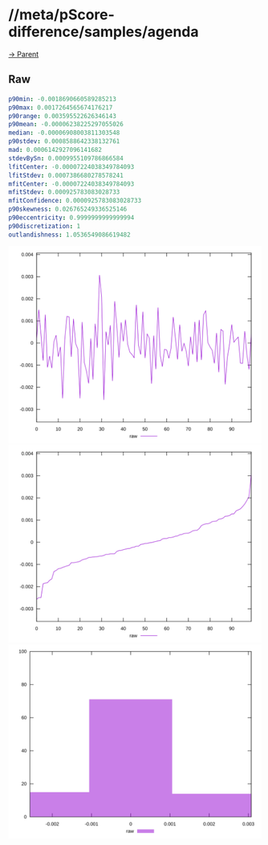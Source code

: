 
# //meta/pScore-difference/samples/agenda

[→ Parent](../..)


## Raw


```yaml
p90min: -0.0018690660589285213
p90max: 0.0017264565674176217
p90range: 0.003595522626346143
p90mean: -0.00006238225297055026
median: -0.00006908003811303548
p90stdev: 0.0008588642338132761
mad: 0.0006142927096141682
stdevBySn: 0.0009955109786866584
lfitCenter: -0.00007224038349784093
lfitStdev: 0.0007386680278578241
mfitCenter: -0.00007224038349784093
mfitStdev: 0.000925783083028733
mfitConfidence: 0.0000925783083028733
p90skewness: 0.026765249336525146
p90eccentricity: 0.9999999999999994
p90discretization: 1
outlandishness: 1.0536549086619482

```

![PLOT: raw-values](./raw/values.svg)![PLOT: raw-sorted](./raw/sorted.svg)![PLOT: raw-histogram](./raw/histogram.svg)